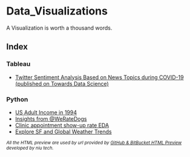 # Data_Visualizations
A Visualization is worth a thousand words.

## Index 
### Tableau
- [Twitter Sentiment Analysis Based on News Topics during COVID-19 (published on Towards Data Science)](https://towardsdatascience.com/twitter-sentiment-analysis-based-on-news-topics-during-covid-19-c3d738005b55)

### Python
- [US Adult Income in 1994](https://github.com/XinyueYu16/Data_Visualizations/blob/master/US%20Adult%20Income%20in%201994/slide_deck_template.ipynb)
- [Insights from @WeRateDogs](https://htmlpreview.github.io/?https://github.com/XinyueYu16/Data_Visualizations/blob/master/Insights%20from%20%40WeRateDogs.html)
- [Clinic appointment show-up rate EDA](https://github.com/XinyueYu16/Data_Visualizations/blob/master/Clinic%20appointment%20show-up%20rate%20EDA.ipynb)
- [Explore SF and Global Weather Trends](https://github.com/XinyueYu16/Data_Visualizations/blob/master/Explore%20Weather%20Trends.ipynb)

<sub>_All the HTML preview are used by url provided by [GitHub & BitBucket HTML Preview](https://htmlpreview.github.io/) developed by niu tech._</sub>
